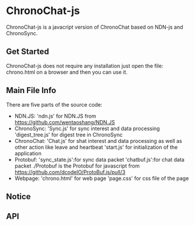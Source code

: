 ChronoChat-js
=============

ChronoChat-js is a javacript version of ChronoChat based on NDN-js and ChronoSync.

Get Started
-----------

ChronoChat-js does not require any installation just open the file: chrono.html on a browser and then you can use it.



Main File Info
--------------

There are five parts of the source code:
* NDN.JS:
  'ndn.js' for NDN.JS from https://github.com/wentaoshang/NDN.JS
* ChronoSync:
  'Sync.js' for sync interest and data processing
  'digest_tree.js' for digest tree in ChronoSync
* ChronoChat:
  'Chat.js' for shat interest and data processing as well as other action like leave and heartbeat
  'start.js' for initialization of the application
* Protobuf:
  'sync_state.js':for sync data packet
  'chatbuf.js':for chat data packet
  ./Protobuf is the Protobuf for javascript from https://github.com/dcodeIO/ProtoBuf.js/pull/3
* Webpage:
  'chrono.html' for web page
  'page.css' for css file of the page


Notice
------


API
---

